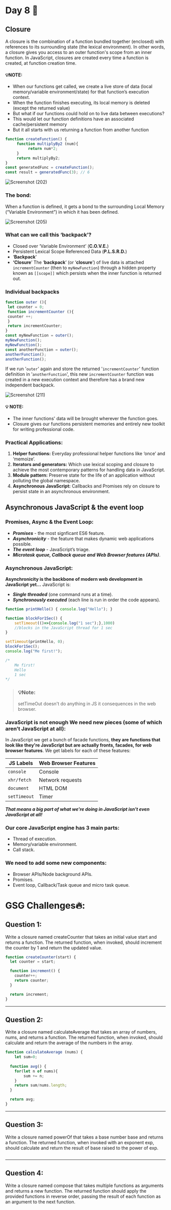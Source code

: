 # Day 8 🤩


## Closure 
A closure is the combination of a function bundled together (enclosed) with references to its surrounding state (the lexical environment). In other words, a closure gives you access to an outer function's scope from an inner function. In JavaScript, closures are created every time a function is created, at function creation time.

 #### 💡**NOTE:**
 * When our functions get called, we create a live store of data (local memory/variable environment/state) for that function’s execution context.
 * When the function finishes executing, its local memory is deleted (except the returned value)
 * But what if our functions could hold on to live data between executions?
 * This would let our function definitions have an associated cache/persistent
memory
 * But it all starts with us returning a function from another function


```javaScript
function createFunction() {
	 function multiplyBy2 (num){
		  return num*2;
	 }
	 return multiplyBy2;
}
const generatedFunc = createFunction();
const result = generatedFunc(3); // 6

```

![Screenshot (202)](https://github.com/aya-thafer2/Mastering-JavaScript-in-20-Days/assets/121509832/855f6098-e0cd-45f9-baf3-8e773ad3d33a)


### The bond:
When a function is defined, it gets a bond to the surrounding Local Memory (“Variable Environment”) in which it has been defined.


![Screenshot (205)](https://github.com/aya-thafer2/Mastering-JavaScript-in-20-Days/assets/121509832/ddc8080e-4e5b-4428-a27e-4fbefbd0c07a)

### What can we call this ‘backpack’?
- Closed over ‘Variable Environment’ (**C.O.V.E.**)
- Persistent Lexical Scope Referenced Data (**P.L.S.R.D.**)
- ‘**Backpack**’
- **‘Closure**’
The ‘**backpack**’ (or ‘**closure**’) of live data is attached `incrementCounter` (then to `myNewFunction`) through a hidden property known as `[[scope]]` which persists when the inner function is returned out.


### Individual backpacks
```javaScript
function outer (){
 let counter = 0;
 function incrementCounter (){
 counter ++;
 }
 return incrementCounter;
}
const myNewFunction = outer();
myNewFunction();
myNewFunction();
const anotherFunction = outer();
anotherFunction();
anotherFunction();
```

If we run '`outer`' again and store the returned '`incrementCounter`' function definition in '`anotherFunction`', this new `incrementCounter` function was created in a new execution context and therefore has a brand new independent backpack.


![Screenshot (211)](https://github.com/aya-thafer2/Mastering-JavaScript-in-20-Days/assets/121509832/92a5a7f2-edd6-49e0-9888-2eb78cfdccb1)



#### 💡 **NOTE:**
* The inner functions' data will be brought wherever the function goes.
* Closure gives our functions persistent memories and entirely new toolkit for writing professional code.


### Practical Applications:  

1. **Helper functions:** Everyday professional helper functions like ‘once’ and ‘memoize’.
2. **Iterators and generators:** Which use lexical scoping and closure to achieve the
most contemporary patterns for handling data in JavaScript.
3. **Module pattern:** Preserve state for the life of an application without polluting the
global namespace.
4. **Asynchronous JavaScript:** Callbacks and Promises rely on closure to persist state
in an asynchronous environment.

## Asynchronous JavaScript & the event loop

### Promises, Async & the Event Loop:
- ***Promises*** - the most signficant ES6 feature.
- ***Asynchronicity*** - the feature that makes dynamic web applications possible.
- ***The event loop*** - JavaScript’s triage.
- ***Microtask queue, Callback queue and Web Browser features (APIs)***.


### Asynchronous JavaScript:
**Asynchronicity is the backbone of modern web development in JavaScript yet...**
JavaScript is:
- ***Single threaded*** (one command runs at a time).
- ***Synchronously executed*** (each line is run in order the code appears).

```javaScript
function printHello() { console.log("Hello"); }

function blockFor1Sec() {
    setTimeout(()=>{console.log("1 sec");},1000)
    //blocks in the JavaScript thread for 1 sec
}

setTimeout(printHello, 0);
blockFor1Sec();
console.log("Me first!");

/* 
	Me first!
	Hello
	1 sec
*/
```


> ### 💡Note:
> setTimeOut doesn't do anything in JS it consequences in the web browser.

### **JavaScript is not enough We need new pieces (some of which aren’t JavaScript at all):**
In JavaScript we get a bunch of facade functions, **they are functions that look like they're JavaScript but are actually fronts, facades, for web browser features**. We get labels for each of these features:

| JS Labels | Web Browser Features | 
| ----------- | ----------- | 
| `console` | Console | 
| `xhr/fetch` | Network requests | 
| `document` | HTML DOM | 
| `setTimeout` | Timer | 

***That means a big part of what we're doing in JavaScript isn't even JavaScript at all!***



### Our core JavaScript engine has 3 main parts: 

- Thread of execution.
- Memory/variable environment.
- Call stack.

### We need to add some new components: 

- Browser APIs/Node background APIs.
- Promises.
- Event loop, Callback/Task queue and micro task queue.



# GSG Challenges🔥:
## Question 1:

Write a closure named createCounter that takes an initial value start and returns a function. 
The returned function, when invoked, should increment the counter by 1 and return the updated value.
```javaScript
function createCounter(start) {
  let counter = start;

  function increment() {
    counter++;
    return counter;
  }

  return increment;
}
```
-------------------------------------------------------------------
## Question 2:

Write a closure named calculateAverage that takes an array of numbers, nums, and returns a function. 
The returned function, when invoked, should calculate and return the average of the numbers in the array.
```javaScript
function calculateAverage (nums) {
    let sum=0;
    
  function avg() {
    for(let n of nums){
        sum += n;    
    }
    return sum/nums.length;
  }

  return avg;
}
```
-------------------------------------------------------------------
## Question 3: 

Write a closure named powerOf that takes a base number base and returns a function. 
The returned function, when invoked with an exponent exp, should calculate and return the result of base raised to the power of exp.
```javaScript

```
-------------------------------------------------------------------
## Question 4: 

Write a closure named compose that takes multiple functions as arguments and returns a new function. 
The returned function should apply the provided functions in reverse order, passing the result of each function as an argument to the next function.

```javaScript

```

